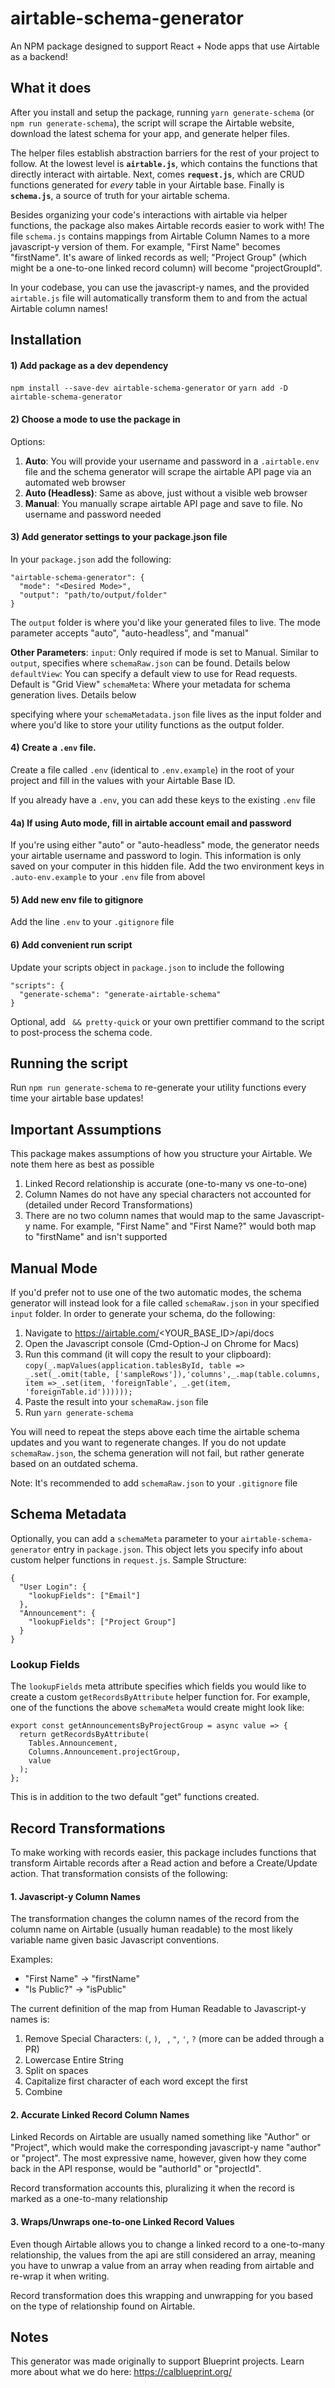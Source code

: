 # airtable-schema-generator

An NPM package designed to support React + Node apps that use Airtable as a backend!

## What it does

After you install and setup the package, running `yarn generate-schema` (or `npm run generate-schema`), the script will scrape the Airtable website, download the latest schema for your app, and generate helper files. 

The helper files establish abstraction barriers for the rest of your project to follow. At the lowest level is **`airtable.js`**, which contains the functions that directly interact with airtable. Next, comes **`request.js`**, which are CRUD functions generated for _every_ table in your Airtable base. Finally is **`schema.js`**, a source of truth for your airtable schema.

Besides organizing your code's interactions with airtable via helper functions, the package also makes Airtable records easier to work with! The file `schema.js` contains mappings from Airtable Column Names to a more javascript-y version of them. For example, "First Name" becomes "firstName". It's aware of linked records as well; "Project Group" (which might be a one-to-one linked record column) will become "projectGroupId". 

In your codebase, you can use the javascript-y names, and the provided `airtable.js` file will automatically transform them to and from the actual Airtable column names!

## Installation

#### 1) Add package as a dev dependency

`npm install --save-dev airtable-schema-generator`
or
`yarn add -D airtable-schema-generator`

#### 2) Choose a mode to use the package in

Options: 
1. **Auto**: You will provide your username and password in a `.airtable.env` file and the schema generator will scrape the airtable API page via an automated web browser
2. **Auto (Headless)**: Same as above, just without a visible web browser
3. **Manual**: You manually scrape airtable API page and save to file. No username and password needed

#### 3) Add generator settings to your package.json file

In your `package.json` add the following: 
```
"airtable-schema-generator": { 
  "mode": "<Desired Mode>",
  "output": "path/to/output/folder"
}
```

The `output` folder is where you'd like your generated files to live. 
The mode parameter accepts "auto", "auto-headless", and "manual"

**Other Parameters**: 
`input`: Only required if mode is set to Manual. Similar to `output`, specifies where `schemaRaw.json` can be found. Details below
`defaultView`: You can specify a default view to use for Read requests. Default is "Grid View"
`schemaMeta`: Where your metadata for schema generation lives. Details below

specifying where your `schemaMetadata.json` file lives as the input folder and where you'd like to store your utility functions as the output folder.

#### 4) Create a `.env` file.

Create a file called `.env` (identical to `.env.example`) in the root of your project and fill in the values with your  Airtable Base ID. 

If you already have a `.env`, you can add these keys to the existing `.env` file

#### 4a) If using Auto mode, fill in airtable account email and password

If you're using either "auto" or "auto-headless" mode, the generator needs your airtable username and password to login. This information is only saved on your computer in this hidden file. Add the two environment keys in `.auto-env.example` to your `.env` file from abovel

#### 5) Add new env file to gitignore

Add the line `.env` to your `.gitignore` file

#### 6) Add convenient run script

Update your scripts object in `package.json` to include the following

```
"scripts": { 
  "generate-schema": "generate-airtable-schema"
}
```

Optional, add ` && pretty-quick` or your own prettifier command to the script to post-process the schema code. 

## Running the script

Run `npm run generate-schema` to re-generate your utility functions every time your airtable base updates!

## Important Assumptions

This package makes assumptions of how you structure your Airtable. We note them here as best as possible
1. Linked Record relationship is accurate (one-to-many vs one-to-one)
2. Column Names do not have any special characters not accounted for (detailed under Record Transformations)
3. There are no two column names that would map to the same Javascript-y name. For example, "First Name" and "First Name?" would both map to "firstName" and isn't supported

## Manual Mode

If you'd prefer not to use one of the two automatic modes, the schema generator will instead look for a file called `schemaRaw.json` in your specified `input` folder. In order to generate your schema, do the following: 
1. Navigate to https://airtable.com/<YOUR_BASE_ID>/api/docs
2. Open the Javascript console (Cmd-Option-J on Chrome for Macs)
3. Run this command (it will copy the result to your clipboard): `copy(_.mapValues(application.tablesById, table => _.set(_.omit(table, ['sampleRows']),'columns',_.map(table.columns, item =>_.set(item, 'foreignTable', _.get(item, 'foreignTable.id'))))));`
4. Paste the result into your `schemaRaw.json` file
5. Run `yarn generate-schema`

You will need to repeat the steps above each time the airtable schema updates and you want to regenerate changes. If you do not update `schemaRaw.json`, the schema generation will not fail, but rather generate based on an outdated schema. 

Note: It's recommended to add `schemaRaw.json` to your `.gitignore` file

## Schema Metadata

Optionally, you can add a `schemaMeta` parameter to your `airtable-schema-generator` entry in `package.json`. This object lets you specify info about custom helper functions in `request.js`.  Sample Structure: 

```
{
  "User Login": {
    "lookupFields": ["Email"]
  },
  "Announcement": {
    "lookupFields": ["Project Group"]
  }
}

```

### Lookup Fields
The `lookupFields` meta attribute specifies which fields you would like to create a custom `getRecordsByAttribute` helper function for. For example, one of the functions the above `schemaMeta` would create might look like:
```
export const getAnnouncementsByProjectGroup = async value => {
  return getRecordsByAttribute(
    Tables.Announcement,
    Columns.Announcement.projectGroup,
    value
  );
};
```
This is in addition to the two default "get" functions created. 

## Record Transformations

To make working with records easier, this package includes functions that transform Airtable records after a Read action and before a Create/Update action. That transformation consists of the following: 

#### 1. Javascript-y Column Names

The transformation changes the column names of the record from the column name on Airtable (usually human readable) to the most likely variable name given basic Javascript conventions. 

Examples: 
- "First Name" -> "firstName"
- "Is Public?" -> "isPublic"

The current definition of the map from Human Readable to Javascript-y names is: 
1. Remove Special Characters: `(`, `)`, ` `, `"`, `'`, `?` (more can be added through a PR)
2. Lowercase Entire String
3. Split on spaces
4. Capitalize first character of each word except the first
5. Combine

#### 2. Accurate Linked Record Column Names

Linked Records on Airtable are usually named something like "Author" or "Project", which would make the corresponding javascript-y name "author" or "project". The most expressive name, however, given how they come back in the API response, would be "authorId" or "projectId". 

Record transformation accounts this, pluralizing it when the record is marked as a one-to-many relationship

#### 3. Wraps/Unwraps one-to-one Linked Record Values

Even though Airtable allows you to change a linked record to a one-to-many relationship, the values from the api are still considered an array, meaning you have to unwrap a value from an array when reading from airtable and re-wrap it when writing. 

Record transformation does this wrapping and unwrapping for you based on the type of relationship found on Airtable.


## Notes

This generator was made originally to support Blueprint projects. Learn more about what we do here: https://calblueprint.org/
